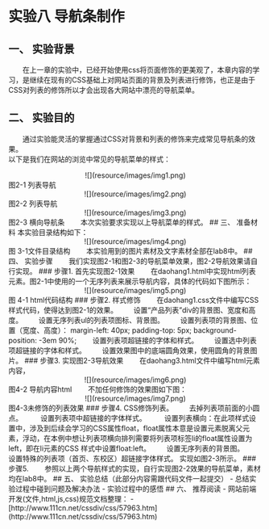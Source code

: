 # 实验八 导航条制作
## 一、	实验背景  
&emsp;&emsp;在上一章的实验中，已经开始使用css将页面修饰的更美观了，本章内容的学习，是继续在现有的CSS基础上对网站页面的背景及列表进行修饰，也正是由于CSS对列表的修饰所以才会出现各大网站中漂亮的导航菜单。
## 二、	实验目的
&emsp;&emsp;通过实验能灵活的掌握通过CSS对背景和列表的修饰来完成常见导航条的效果。  
以下是我们在网站的浏览中常见的导航菜单的样式：    
<center>![](resource/images/img1.png)</center>  
图2-1 列表导航  
<center>![](resource/images/img2.png)</center>  
图2-2 列表导航    
<center>![](resource/images/img3.png)</center>  
图2-3 横向导航条   
&emsp;&emsp;本次实验要求实现以上导航菜单的样式。
## 三、	准备材料
本实验目录结构如下：  
<center>![](resource/images/img4.png)</center>  
图 3-1文件目录结构    
&emsp;&emsp;本实验用到的图片素材及文字素材全部在lab8中。
## 四、	实验步骤
&emsp;&emsp;我们实现图2-1和图2-3的导航菜单效果，图2-2导航效果请自行实现。
### 步骤1.	首先实现图2-1效果  
&emsp;&emsp;在daohang1.html中实现html列表元素。图2-1中使用的一个无序列表来展示导航内容，具体的代码如下图所示：  
<center>![](resource/images/img5.png)</center>  
图 4-1 html代码结构
### 步骤2.	样式修饰  
&emsp;&emsp;在daohang1.css文件中编写CSS样式代码，使得达到图2-1的效果。  
&emsp;&emsp;设置“产品列表”div的背景图、宽度和高度。  
&emsp;&emsp;设置无序列表ul的列表项图标、背景图。   
&emsp;&emsp;设置列表项的背景图、位置（宽度、高度）：  
                                margin-left: 40px;  
							 	padding-top: 5px;  
							    background-position: -3em 90%;  
&emsp;&emsp;设置列表项超链接的字体和样式。   
&emsp;&emsp;设置选中列表项超链接的字体和样式。  
&emsp;&emsp;设置效果图中的底端圆角效果，使用圆角的背景图片。 
### 步骤3.	实现图2-3导航效果  
&emsp;&emsp;在daohang3.html文件中编写html元素内容，  
<center>![](resource/images/img6.png)</center>  
图4-2 导航内容html  
&emsp;&emsp;不加任何修饰的效果图如下图：
<center>![](resource/images/img7.png)</center>  
图4-3未修饰的列表效果
### 步骤4.	CSS修饰列表。
&emsp;&emsp;去掉列表项前面的小圆点。    
&emsp;&emsp; 设置列表项中超链接的字体样式。    
&emsp;&emsp; 设置列表横向：在此项样式设置中，涉及到后续会学习的CSS属性float，float属性本意是设置元素脱离父元素，浮动，在本例中想让列表项横向排列需要将列表项标签li的float属性设置为left，即在li元素的CSS 样式中设置float:left。    
&emsp;&emsp;设置无序列表的背景图。  
&emsp;&emsp;设置特殊的列表项（首页、东校区）超链接字体样式。  
实现如图2-3所示。
### 步骤5.	
&emsp;&emsp;参照以上两个导航样式的实现，自行实现图2-2效果的导航菜单，素材均在lab8中。
## 五、	实验总结（此部分内容需跟代码文件一起提交）
 - 总结实验过程中碰到问题及解决办法
 - 实验过程中的感悟
## 六、	推荐阅读
 - 网站前端开发(文件,html,js,css)规范文档整理：
 - [http://www.111cn.net/cssdiv/css/57963.htm](http://www.111cn.net/cssdiv/css/57963.htm)

